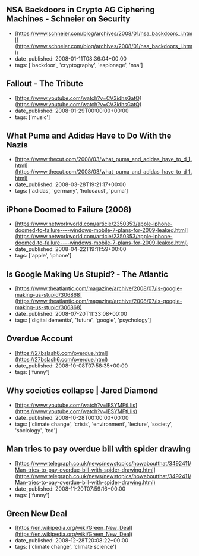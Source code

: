  ## NSA Backdoors in Crypto AG Ciphering Machines - Schneier on Security
 - [https://www.schneier.com/blog/archives/2008/01/nsa_backdoors_i.html](https://www.schneier.com/blog/archives/2008/01/nsa_backdoors_i.html)
 - date_published: 2008-01-11T08:36:04+00:00
 - tags: ['backdoor', 'cryptography', 'espionage', 'nsa']

 ## Fallout - The Tribute
 - [https://www.youtube.com/watch?v=CV3idhsGatQ](https://www.youtube.com/watch?v=CV3idhsGatQ)
 - date_published: 2008-01-29T00:00:00+00:00
 - tags: ['music']

 ## What Puma and Adidas Have to Do With the Nazis
 - [https://www.thecut.com/2008/03/what_puma_and_adidas_have_to_d_1.html](https://www.thecut.com/2008/03/what_puma_and_adidas_have_to_d_1.html)
 - date_published: 2008-03-28T19:21:17+00:00
 - tags: ['adidas', 'germany', 'holocaust', 'puma']

 ## iPhone Doomed to Failure (2008)
 - [https://www.networkworld.com/article/2350353/apple-iphone-doomed-to-failure----windows-mobile-7-plans-for-2009-leaked.html](https://www.networkworld.com/article/2350353/apple-iphone-doomed-to-failure----windows-mobile-7-plans-for-2009-leaked.html)
 - date_published: 2008-04-22T19:11:59+00:00
 - tags: ['apple', 'iphone']

 ## Is Google Making Us Stupid? - The Atlantic
 - [https://www.theatlantic.com/magazine/archive/2008/07/is-google-making-us-stupid/306868](https://www.theatlantic.com/magazine/archive/2008/07/is-google-making-us-stupid/306868)
 - date_published: 2008-07-20T11:33:08+00:00
 - tags: ['digital dementia', 'future', 'google', 'psychology']

 ## Overdue Account
 - [https://27bslash6.com/overdue.html](https://27bslash6.com/overdue.html)
 - date_published: 2008-10-08T07:58:35+00:00
 - tags: ['funny']

 ## Why societies collapse | Jared Diamond
 - [https://www.youtube.com/watch?v=IESYMFtLIis](https://www.youtube.com/watch?v=IESYMFtLIis)
 - date_published: 2008-10-28T00:00:00+00:00
 - tags: ['climate change', 'crisis', 'environment', 'lecture', 'society', 'sociology', 'ted']

 ## Man tries to pay overdue bill with spider drawing
 - [https://www.telegraph.co.uk/news/newstopics/howaboutthat/3492411/Man-tries-to-pay-overdue-bill-with-spider-drawing.html](https://www.telegraph.co.uk/news/newstopics/howaboutthat/3492411/Man-tries-to-pay-overdue-bill-with-spider-drawing.html)
 - date_published: 2008-11-20T07:59:16+00:00
 - tags: ['funny']

 ## Green New Deal
 - [https://en.wikipedia.org/wiki/Green_New_Deal](https://en.wikipedia.org/wiki/Green_New_Deal)
 - date_published: 2008-12-28T20:08:22+00:00
 - tags: ['climate change', 'climate science']

